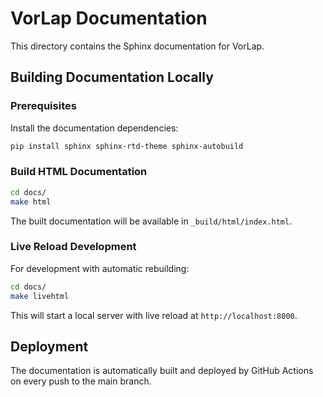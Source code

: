 # VorLap Documentation

This directory contains the Sphinx documentation for VorLap.

## Building Documentation Locally

### Prerequisites

Install the documentation dependencies:

```bash
pip install sphinx sphinx-rtd-theme sphinx-autobuild
```

### Build HTML Documentation

```bash
cd docs/
make html
```

The built documentation will be available in `_build/html/index.html`.

### Live Reload Development

For development with automatic rebuilding:

```bash
cd docs/
make livehtml
```

This will start a local server with live reload at `http://localhost:8000`.

## Deployment

The documentation is automatically built and deployed by GitHub Actions on every push to the main branch.
